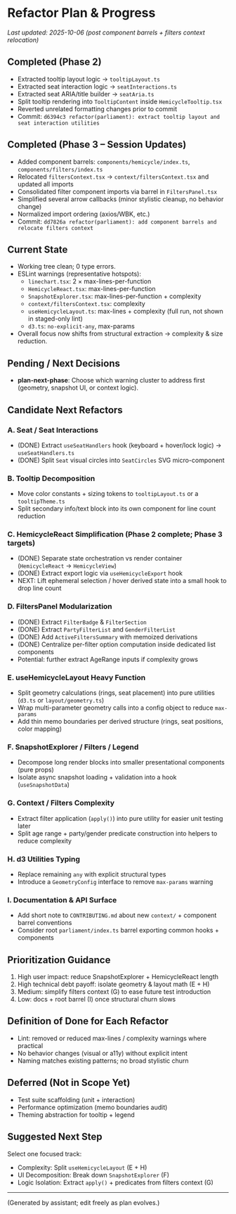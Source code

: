 # Refactor Plan & Progress

_Last updated: 2025-10-06 (post component barrels + filters context relocation)_

## Completed (Phase 2)

- Extracted tooltip layout logic → `tooltipLayout.ts`
- Extracted seat interaction logic → `seatInteractions.ts`
- Extracted seat ARIA/title builder → `seatAria.ts`
- Split tooltip rendering into `TooltipContent` inside `HemicycleTooltip.tsx`
- Reverted unrelated formatting changes prior to commit
- Commit: `d6394c3 refactor(parliament): extract tooltip layout and seat interaction utilities`

## Completed (Phase 3 – Session Updates)

- Added component barrels: `components/hemicycle/index.ts`, `components/filters/index.ts`
- Relocated `filtersContext.tsx` → `context/filtersContext.tsx` and updated all imports
- Consolidated filter component imports via barrel in `FiltersPanel.tsx`
- Simplified several arrow callbacks (minor stylistic cleanup, no behavior change)
- Normalized import ordering (axios/WBK, etc.)
- Commit: `dd7826a refactor(parliament): add component barrels and relocate filters context`

## Current State

- Working tree clean; 0 type errors.
- ESLint warnings (representative hotspots):
  - `linechart.tsx`: 2 × max-lines-per-function
  - `HemicycleReact.tsx`: max-lines-per-function
  - `SnapshotExplorer.tsx`: max-lines-per-function + complexity
  - `context/filtersContext.tsx`: complexity
  - `useHemicycleLayout.ts`: max-lines + complexity (full run, not shown in staged-only lint)
  - `d3.ts`: `no-explicit-any`, max-params
- Overall focus now shifts from structural extraction → complexity & size reduction.

## Pending / Next Decisions

- **plan-next-phase**: Choose which warning cluster to address first (geometry, snapshot UI, or
  context logic).

## Candidate Next Refactors

### A. Seat / Seat Interactions

- (DONE) Extract `useSeatHandlers` hook (keyboard + hover/lock logic) → `useSeatHandlers.ts`
- (DONE) Split `Seat` visual circles into `SeatCircles` SVG micro-component

### B. Tooltip Decomposition

- Move color constants + sizing tokens to `tooltipLayout.ts` or a `tooltipTheme.ts`
- Split secondary info/text block into its own component for line count reduction

### C. HemicycleReact Simplification (Phase 2 complete; Phase 3 targets)

- (DONE) Separate state orchestration vs render container (`HemicycleReact` -> `HemicycleView`)
- (DONE) Extract export logic via `useHemicycleExport` hook
- NEXT: Lift ephemeral selection / hover derived state into a small hook to drop line count

### D. FiltersPanel Modularization

- (DONE) Extract `FilterBadge` & `FilterSection`
- (DONE) Extract `PartyFilterList` and `GenderFilterList`
- (DONE) Add `ActiveFiltersSummary` with memoized derivations
- (DONE) Centralize per-filter option computation inside dedicated list components
- Potential: further extract AgeRange inputs if complexity grows

### E. useHemicycleLayout Heavy Function

- Split geometry calculations (rings, seat placement) into pure utilities (`d3.ts` or
  `layout/geometry.ts`)
- Wrap multi-parameter geometry calls into a config object to reduce `max-params`
- Add thin memo boundaries per derived structure (rings, seat positions, color mapping)

### F. SnapshotExplorer / Filters / Legend

- Decompose long render blocks into smaller presentational components (pure props)
- Isolate async snapshot loading + validation into a hook (`useSnapshotData`)

### G. Context / Filters Complexity

- Extract filter application (`apply()`) into pure utility for easier unit testing later
- Split age range + party/gender predicate construction into helpers to reduce complexity

### H. d3 Utilities Typing

- Replace remaining `any` with explicit structural types
- Introduce a `GeometryConfig` interface to remove `max-params` warning

### I. Documentation & API Surface

- Add short note to `CONTRIBUTING.md` about new `context/` + component barrel conventions
- Consider root `parliament/index.ts` barrel exporting common hooks + components

## Prioritization Guidance

1. High user impact: reduce SnapshotExplorer + HemicycleReact length
2. High technical debt payoff: isolate geometry & layout math (E + H)
3. Medium: simplify filters context (G) to ease future test introduction
4. Low: docs + root barrel (I) once structural churn slows

## Definition of Done for Each Refactor

- Lint: removed or reduced max-lines / complexity warnings where practical
- No behavior changes (visual or a11y) without explicit intent
- Naming matches existing patterns; no broad stylistic churn

## Deferred (Not in Scope Yet)

- Test suite scaffolding (unit + interaction)
- Performance optimization (memo boundaries audit)
- Theming abstraction for tooltip + legend

## Suggested Next Step

Select one focused track:

- Complexity: Split `useHemicycleLayout` (E + H)
- UI Decomposition: Break down `SnapshotExplorer` (F)
- Logic Isolation: Extract `apply()` + predicates from filters context (G)

---

(Generated by assistant; edit freely as plan evolves.)
